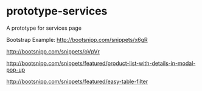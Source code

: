 # prototype-services
A prototype for services page

Bootstrap Example:
http://bootsnipp.com/snippets/x6gR

http://bootsnipp.com/snippets/oVpVr

http://bootsnipp.com/snippets/featured/product-list-with-details-in-modal-pop-up

http://bootsnipp.com/snippets/featured/easy-table-filter